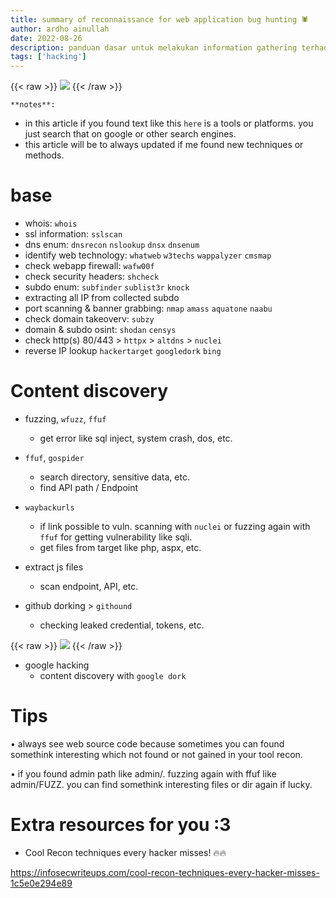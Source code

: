 ```yaml
---
title: summary of reconnaissance for web application bug hunting 🕷 
author: ardho ainullah
date: 2022-08-26
description: panduan dasar untuk melakukan information gathering terhadap web application sebagai awalan untuk melakukan bug hunting
tags: ['hacking']
---
```


{{< raw >}}
<img src="https://images.unsplash.com/photo-1562813733-b31f71025d54?ixlib=rb-1.2.1&ixid=MnwxMjA3fDB8MHxwaG90by1wYWdlfHx8fGVufDB8fHx8&auto=format&fit=crop&w=869&q=80">
{{< /raw >}}


`**notes**: `

- in this article if you found text like this `here` is a tools or platforms. you just search that on google or other search engines.
- this article will be to always updated if me found new techniques or methods.


# base

- whois: `whois`
- ssl information: `sslscan`
- dns enum: `dnsrecon` `nslookup` `dnsx` `dnsenum`
- identify web technology: `whatweb` `w3techs` `wappalyzer` `cmsmap`
- check webapp firewall: `wafw00f`
- check security headers: `shcheck`
- subdo enum: `subfinder` `sublist3r` `knock`
- extracting all IP from collected subdo
- port scanning & banner grabbing: `nmap` `amass` `aquatone` `naabu`
- check domain takeoverv: `subzy`
- domain & subdo osint: `shodan` `censys`
- check http(s) 80/443 > `httpx` > `altdns` > `nuclei`
- reverse IP lookup `hackertarget` `googledork` `bing`

# Content discovery

- fuzzing, `wfuzz`, `ffuf`
  - get error like sql inject, system crash, dos, etc.

- `ffuf`, `gospider`
  - search directory, sensitive data, etc.
  - find API path / Endpoint

- `waybackurls`
  - if link possible to vuln. scanning with `nuclei` or fuzzing again with `ffuf`
  for getting vulnerability like sqli.
  - get files from target like php, aspx, etc.

- extract js files 
  - scan endpoint, API, etc.

- github dorking > `githound` 
  - checking leaked credential, tokens, etc.

{{< raw >}}
<img src="https://i.ibb.co/Hx6whny/IMG-20220824-153323.jpg">
{{< /raw >}}

- google hacking
  - content discovery with `google dork`



# Tips
• always see web source code because sometimes you can found somethink interesting which not found or not gained in your tool recon.

• if you found admin path like admin/. fuzzing again with ffuf like admin/FUZZ. you can find somethink interesting files or dir again if lucky.



# Extra resources for you :3

- Cool Recon techniques every hacker misses! 🔥🔥

https://infosecwriteups.com/cool-recon-techniques-every-hacker-misses-1c5e0e294e89
